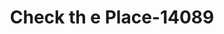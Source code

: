---
f_zip-code: 39654
f_state-code: MS
title: Check th e Place-14089
f_phone: 601-587-0900
f_city-only: Monticello
f_address: 990 West Broad Street Monticello
f_location-unique-id: '14089'
slug: check-th-e-place-14089
updated-on: '2024-05-30T13:46:58.046Z'
created-on: '2024-05-30T13:36:59.803Z'
published-on: '2024-05-30T13:54:32.469Z'
f_city-state: cms/city/monticello-ms.md
f_company: cms/company/check-th-e-place.md
f_state: cms/state/mississippi.md
layout: '[payday-loan].html'
tags: payday-loan
---